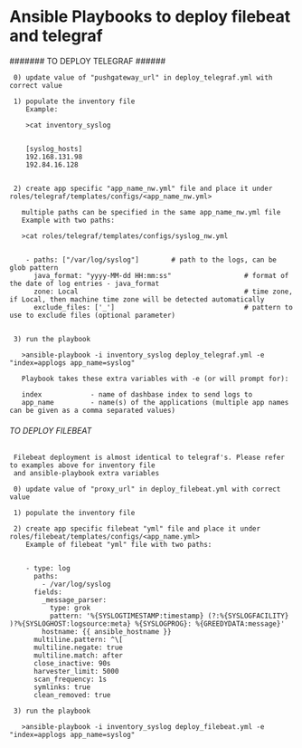 # Ansible Playbooks to deploy filebeat and telegraf

####### TO DEPLOY TELEGRAF ######

     0) update value of "pushgateway_url" in deploy_telegraf.yml with correct value

     1) populate the inventory file
        Example:

        >cat inventory_syslog


        [syslog_hosts]
        192.168.131.98
        192.84.16.128


     2) create app specific "app_name_nw.yml" file and place it under roles/telegraf/templates/configs/<app_name_nw.yml>
  
       multiple paths can be specified in the same app_name_nw.yml file
       Example with two paths:

       >cat roles/telegraf/templates/configs/syslog_nw.yml


        - paths: ["/var/log/syslog"]        # path to the logs, can be glob pattern
          java_format: "yyyy-MM-dd HH:mm:ss"                  # format of the date of log entries - java_format
          zone: Local                                         # time zone, if Local, then machine time zone will be detected automatically
          exclude_files: ['_']                                # pattern to use to exclude files (optional parameter)
         

     3) run the playbook

       >ansible-playbook -i inventory_syslog deploy_telegraf.yml -e "index=applogs app_name=syslog"

       Playbook takes these extra variables with -e (or will prompt for): 

       index            - name of dashbase index to send logs to 
       app_name         - name(s) of the applications (multiple app names can be given as a comma separated values)
 



###### TO DEPLOY FILEBEAT ######

     Filebeat deployment is almost identical to telegraf's. Please refer to examples above for inventory file
     and ansible-playbook extra variables

     0) update value of "proxy_url" in deploy_filebeat.yml with correct value

     1) populate the inventory file

     2) create app specific filebeat "yml" file and place it under roles/filebeat/templates/configs/<app_name.yml>
        Example of filebeat "yml" file with two paths:


        - type: log
          paths:
            - /var/log/syslog
          fields:
            _message_parser:
              type: grok
              pattern: '%{SYSLOGTIMESTAMP:timestamp} (?:%{SYSLOGFACILITY} )?%{SYSLOGHOST:logsource:meta} %{SYSLOGPROG}: %{GREEDYDATA:message}'
            hostname: {{ ansible_hostname }}
          multiline.pattern: ^\[
          multiline.negate: true
          multiline.match: after
          close_inactive: 90s
          harvester_limit: 5000
          scan_frequency: 1s
          symlinks: true
          clean_removed: true

     3) run the playbook

       >ansible-playbook -i inventory_syslog deploy_filebeat.yml -e "index=applogs app_name=syslog"
